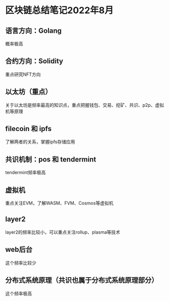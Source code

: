 # 区块链总结笔记2022年8月

## 语言方向：Golang

概率极高

## 合约方向：Solidity

重点研究NFT方向

## 以太坊（重点）

关于以太坊是频率最高的知识点，重点把握钱包、交易、挖矿、共识、p2p、虚拟机等原理

## filecoin 和 ipfs

了解两者的关系，掌握ipfs存储应用

## 共识机制：pos 和 tendermint

tendermint频率极高

## 虚拟机

重点关注EVM，了解WASM、FVM、Cosmos等虚拟机

## layer2

layer2的频率比较小，可以重点关注rollup、plasma等技术

## web后台

这个频率比较少

## 分布式系统原理（共识也属于分布式系统原理部分）

这个频率极高